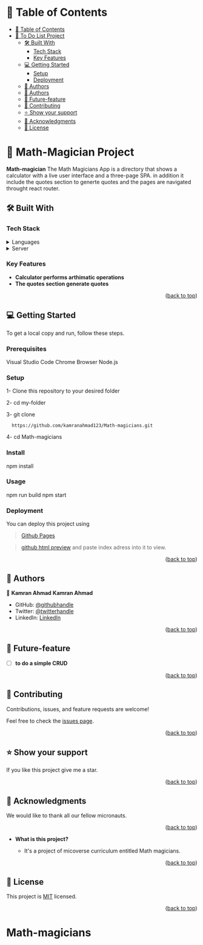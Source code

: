 <!-- TABLE OF CONTENTS -->

# 📗 Table of Contents

- [📗 Table of Contents](#-table-of-contents)
- [📖 To Do List Project ](#-Math-magians-project-)
  - [🛠 Built With ](#-built-with-)
    - [Tech Stack ](#tech-stack-)
    - [Key Features ](#key-features-)
  - [💻 Getting Started ](#-getting-started-)
    - [Setup](#setup)
    - [Deployment](#deployment)
  - [👥 Authors](#-authors)
  - [👥 Authors](#-authors-1)
  - [🔭 Future-feature ](#-future-feature-)
  - [🤝 Contributing ](#-contributing-)
  - [⭐️ Show your support ](#️-show-your-support-)
  - [🙏 Acknowledgments ](#-acknowledgments-)
  - [📝 License ](#-license-)

<!-- PROJECT DESCRIPTION -->

# 📖 Math-Magician Project<a name="about-project"></a>

**Math-magician** The Math Magicians App is a directory that shows a calculator with a live user interface and a three-page SPA. in addition it include the quotes section to generte quotes and the pages are navigated throught react router.

## 🛠 Built With <a name="built-with"></a>

### Tech Stack <a name="tech-stack"></a>

<details>
  <summary>Languages</summary>
  <ul>
    <li>React</li>
  </ul>
</details>

<details>
  <summary>Server</summary>
  <ul>
    <li><a href="https://github.com/">Github</a></li>
  </ul>
</details>

<!-- Features -->

### Key Features <a name="key-features"></a>

- **Calculator performs arthimatic operations**
- **The quotes section generate quotes**

<p align="right">(<a href="#readme-top">back to top</a>)</p>

<!-- GETTING STARTED -->

## 💻 Getting Started <a name="getting-started"></a>
To get a local copy and run, follow these steps.
### Prerequisites
Visual Studio Code
Chrome Browser
Node.js
### Setup
1- Clone this repository to your desired folder

2- cd my-folder

3- git clone

```
  https://github.com/kamranahmad123/Math-magicians.git
```

4- cd Math-magicians

### Install
npm install
### Usage
npm run build
npm start

### Deployment

You can deploy this project using 
> [Github Pages](https://docs.github.com/en/pages/getting-started-with-github-pages/creating-a-github-pages-site)

> [github html preview](https://github.com/kamranahmad123/Math-magicians) and paste index adress into it to view.

<p align="right">(<a href="#readme-top">back to top</a>)</p>

<!-- AUTHORS -->

## 👥 Authors 
<a name="authors"></a>

👤 **Kamran Ahmad**
__Kamran Ahmad__
- GitHub: [@githubhandle](https://github.com/kamranahmad123) 
- Twitter: [@twitterhandle](https://twitter.com/handel)
- LinkedIn: [LinkedIn](https://www.linkedin.com/in/kamran-khan-9a293b113/)

<p align="right">(<a href="#readme-top">back to top</a>)</p>

## 🔭 Future-feature <a name="future-features"></a>

- [ ] **to do a simple CRUD**

<p align="right">(<a href="#readme-top">back to top</a>)</p>

<!-- CONTRIBUTING -->

## 🤝 Contributing <a name="contributing"></a>

Contributions, issues, and feature requests are welcome!

Feel free to check the [issues page](../../issues/).

<p align="right">(<a href="#readme-top">back to top</a>)</p>

<!-- SUPPORT -->

## ⭐️ Show your support <a name="support"></a>

If you like this project give me a star.

<p align="right">(<a href="#readme-top">back to top</a>)</p>

<!-- ACKNOWLEDGEMENTS -->

## 🙏 Acknowledgments <a name="acknowledgements"></a>

 We would like to thank all our fellow micronauts.


<p align="right">(<a href="#readme-top">back to top</a>)</p>

- **What is this project?**

  - It's a  project of micoverse curriculum entitled Math magicians.

<p align="right">(<a href="#readme-top">back to top</a>)</p>

<!-- LICENSE -->

## 📝 License <a name="license"></a>

This project is [MIT](https://github.com/kamranahmad123/Math-magicians/blob/main/LICENSE) licensed.

<p align="right">(<a href="#readme-top">back to top</a>)</p>

# Math-magicians
